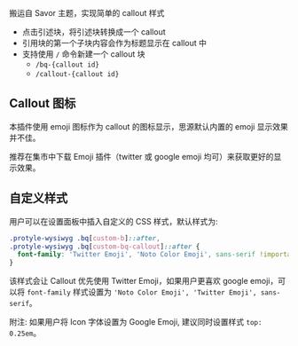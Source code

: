 搬运自 Savor 主题，实现简单的 callout 样式

- 点击引述块，将引述块转换成一个 callout
- 引用块的第一个子块内容会作为标题显示在 callout 中
- 支持使用 `/` 命令新建一个 callout 块
  - `/bq-{callout id}`
  - `/callout-{callout id}`


## Callout 图标

本插件使用 emoji 图标作为 callout 的图标显示，思源默认内置的 emoji 显示效果并不佳。

推荐在集市中下载 Emoji 插件（twitter 或 google emoji 均可）来获取更好的显示效果。

## 自定义样式

用户可以在设置面板中插入自定义的 CSS 样式，默认样式为:

```css
.protyle-wysiwyg .bq[custom-b]::after,
.protyle-wysiwyg .bq[custom-bq-callout]::after {
  font-family: 'Twitter Emoji', 'Noto Color Emoji', sans-serif !important;
}
```

该样式会让 Callout 优先使用 Twitter Emoji，如果用户更喜欢 google emoji，可以将 `font-family` 样式设置为 `'Noto Color Emoji', 'Twitter Emoji', sans-serif`。

附注: 如果用户将 Icon 字体设置为 Google Emoji, 建议同时设置样式 `top: 0.25em`。
